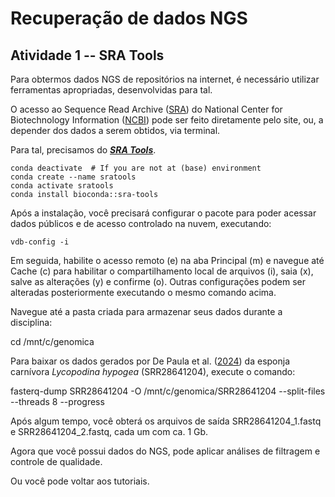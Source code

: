 # Recuperação de dados NGS

## Atividade 1 -- SRA Tools

Para obtermos dados NGS de repositórios na internet, é necessário utilizar ferramentas apropriadas, desenvolvidas para tal.

O acesso ao Sequence Read Archive ([SRA](https://www.ncbi.nlm.nih.gov/sra)) do National Center for Biotechnology Information ([NCBI](https://www.ncbi.nlm.nih.gov/)) pode ser feito diretamente pelo site, ou, a depender dos dados a serem obtidos, via terminal.

Para tal, precisamos do [***SRA Tools***](https://github.com/ncbi/sra-tools).

    conda deactivate  # If you are not at (base) environment
    conda create --name sratools
    conda activate sratools
    conda install bioconda::sra-tools

Após a instalação, você precisará configurar o pacote para poder acessar dados públicos e de acesso controlado na nuvem, executando:

    vdb-config -i

Em seguida, habilite o acesso remoto (e) na aba Principal (m) e navegue até Cache (c) para habilitar o compartilhamento local de arquivos (i), saia (x), salve as alterações (y) e confirme (o). Outras configurações podem ser alteradas posteriormente executando o mesmo comando acima.

Navegue até a pasta criada para armazenar seus dados durante a disciplina:

  cd /mnt/c/genomica

Para baixar os dados gerados por De Paula et al. ([2024](https://doi.org/10.7717/peerj.18255)) da esponja carnívora *Lycopodina hypogea* (SRR28641204), execute o comando:

fasterq-dump SRR28641204 -O /mnt/c/genomica/SRR28641204 --split-files --threads 8 --progress

Após algum tempo, você obterá os arquivos de saída SRR28641204_1.fastq e SRR28641204_2.fastq, cada um com ca. 1 Gb.

Agora que você possui dados do NGS, pode aplicar análises de filtragem e controle de qualidade.

Ou você pode voltar aos tutoriais.
